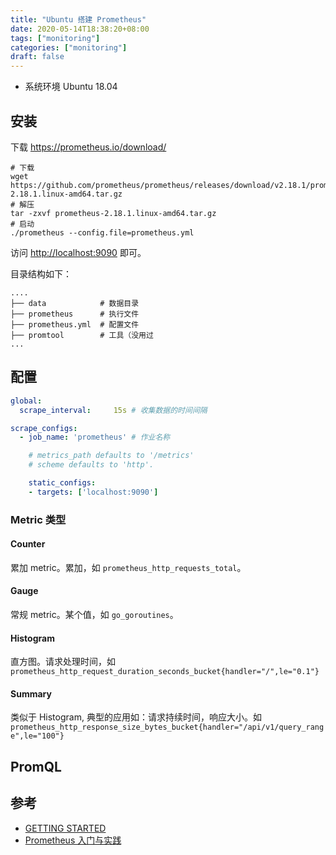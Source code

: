 ```yaml
---
title: "Ubuntu 搭建 Prometheus"
date: 2020-05-14T18:38:20+08:00
tags: ["monitoring"]
categories: ["monitoring"]
draft: false
---
```


- 系统环境 Ubuntu 18.04

## 安装

下载 <https://prometheus.io/download/>

```shell
# 下载
wget https://github.com/prometheus/prometheus/releases/download/v2.18.1/prometheus-2.18.1.linux-amd64.tar.gz
# 解压　
tar -zxvf prometheus-2.18.1.linux-amd64.tar.gz
# 启动
./prometheus --config.file=prometheus.yml
```

访问 <http://localhost:9090> 即可。

目录结构如下：

```text
....
├── data            # 数据目录
├── prometheus      # 执行文件
├── prometheus.yml  # 配置文件
├── promtool        # 工具（没用过
...
```

## 配置

```yml
global:
  scrape_interval:     15s # 收集数据的时间间隔

scrape_configs:
  - job_name: 'prometheus' # 作业名称

    # metrics_path defaults to '/metrics'
    # scheme defaults to 'http'.

    static_configs:
    - targets: ['localhost:9090']
```

### Metric 类型

#### Counter

累加 metric。累加，如 `prometheus_http_requests_total`。

#### Gauge

常规 metric。某个值，如 `go_goroutines`。

#### Histogram

直方图。请求处理时间，如 `prometheus_http_request_duration_seconds_bucket{handler="/",le="0.1"}`

#### Summary

类似于 Histogram, 典型的应用如：请求持续时间，响应大小。如 `prometheus_http_response_size_bytes_bucket{handler="/api/v1/query_range",le="100"}`

## PromQL

## 参考

- [GETTING STARTED](https://prometheus.io/docs/prometheus/latest/getting_started/)
- [Prometheus 入门与实践](https://www.ibm.com/developerworks/cn/cloud/library/cl-lo-prometheus-getting-started-and-practice/index.html)
